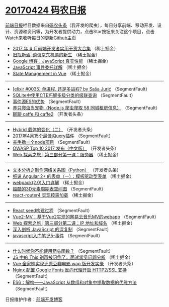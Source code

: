 # [20170424 码农日报](24.md)

[前端日报](http://caibaojian.com/c/news)栏目数据来自[码农头条](http://hao.caibaojian.com/)（我开发的爬虫），每日分享前端、移动开发、设计、资源和资讯等，为开发者提供动力，点击Star按钮来关注这个项目，点击Watch来收听每日的更新[Github主页](https://github.com/kujian/frontendDaily)
* [2017 年 4 月前端开发者实用干货大合集](http://hao.caibaojian.com/35806.html) （稀土掘金）
* [旧瓶新酒–谈谈京东机票的新生](http://hao.caibaojian.com/35801.html) （稀土掘金）
* [Google 博客：JavaScript 真实性能](http://hao.caibaojian.com/35802.html) （稀土掘金）
* [JavaScript 事件委托详解](http://hao.caibaojian.com/35804.html) （稀土掘金）
* [State Management in Vue](http://hao.caibaojian.com/35805.html) （稀土掘金）

***
* [[elixir #0035] 单进程, 还是多进程?    by  Saša Jurić](http://hao.caibaojian.com/35837.html) （SegmentFault）
* [SQLite中使用CTE巧解多级分类的级联查询](http://hao.caibaojian.com/35746.html) （SegmentFault）
* [事件源ES的优势](http://hao.caibaojian.com/35835.html) （SegmentFault）
* [养只爬虫当宠物（Node.js 爬虫爬取 58 同城租房信息）](http://hao.caibaojian.com/35836.html) （SegmentFault）
* [聊聊 caffe 和 caffe2](http://hao.caibaojian.com/35861.html) （开发者头条）

***
* [Hybrid 载体的变化（二）](http://hao.caibaojian.com/35862.html) （开发者头条）
* [2017年4月15个最佳jQuery插件](http://hao.caibaojian.com/35763.html) （SegmentFault）
* [亲手撸一个node项目](http://hao.caibaojian.com/35831.html) （SegmentFault）
* [OWASP Top 10 2017 发布（中文版）](http://hao.caibaojian.com/35865.html) （开发者头条）
* [Web 探索之旅 | 第三部分第一课：服务器](http://hao.caibaojian.com/35799.html) （稀土掘金）

***
* [文本分析之制作网络关系图（Python）](http://hao.caibaojian.com/35857.html) （开发者头条）
* [细说 Angular 2+ 的表单（一）：模板驱动型表单](http://hao.caibaojian.com/35800.html) （稀土掘金）
* [webpack(2.0)入门详解](http://hao.caibaojian.com/35803.html) （稀土掘金）
* [超酷的3D元素周期表空间图](http://hao.caibaojian.com/35760.html) （SegmentFault）
* [react-router4 实现按需加载](http://hao.caibaojian.com/35793.html) （稀土掘金）

***
* [React seed构建过程](http://hao.caibaojian.com/35750.html) （SegmentFault）
* [Vue2-MV：基于Vue2实现的网易云音乐MV的webapp](http://hao.caibaojian.com/35762.html) （SegmentFault）
* [Web 探索之旅 | 第三部分第二课：IP 地址和域名](http://hao.caibaojian.com/35796.html) （稀土掘金）
* [深入剖析 JavaScript 的深复制](http://hao.caibaojian.com/35764.html) （SegmentFault）
* [javascript入门笔记5-事件](http://hao.caibaojian.com/35765.html) （SegmentFault）

***
* [什么时候你不能使用箭头函数？](http://hao.caibaojian.com/35744.html) （SegmentFault）
* [JS 中的 This 别再被问倒了，面试常见问题分析](http://hao.caibaojian.com/35798.html) （稀土掘金）
* [Vue 全家桶实现还原豆瓣电影 wap 版开发实录](http://hao.caibaojian.com/35845.html) （开发者头条）
* [Nginx 配置 Google Fonts 反向代理开启 HTTP2/SSL 支持](http://hao.caibaojian.com/35755.html) （SegmentFault）
* [ES6：解构——JavaScript 从数组和对象中提取数据的优雅方法](http://hao.caibaojian.com/35822.html) （SegmentFault）

日报维护作者：[前端开发博客](http://caibaojian.com/) 
